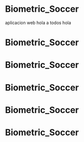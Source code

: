 # Biometric_Soccer
aplicacion web
hola a todos
hola
# Biometric_Soccer

# Biometric_Soccer

# Biometric_Soccer

# Biometric_Soccer

# Biometric_Soccer
